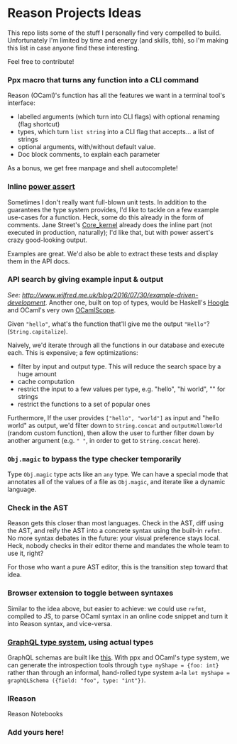 # Reason Projects Ideas

This repo lists some of the stuff I personally find very compelled to build. Unfortunately I'm limited by time and energy (and skills, tbh), so I'm making this list in case anyone find these interesting.

Feel free to contribute!

### Ppx macro that turns any function into a CLI command
Reason (OCaml)'s function has all the features we want in a terminal tool's interface:
- labelled arguments (which turn into CLI flags) with optional renaming (flag shortcut)
- types, which turn `list string` into a CLI flag that accepts... a list of strings
- optional arguments, with/without default value.
- Doc block comments, to explain each parameter

As a bonus, we get free manpage and shell autocomplete!

### Inline [power assert](https://github.com/power-assert-js/power-assert)
Sometimes I don't really want full-blown unit tests. In addition to the guarantees the type system provides, I'd like to tackle on a few example use-cases for a function. Heck, some do this already in the form of comments. Jane Street's [Core_kernel](https://github.com/janestreet/core_kernel/blob/master/src/core_array.ml#L302) already does the inline part (not executed in production, naturally); I'd like that, but with power assert's crazy good-looking output.

Examples are great. We'd also be able to extract these tests and display them in the API docs.

### API search by giving example input & output
*See: http://www.wilfred.me.uk/blog/2016/07/30/example-driven-development*. Another one, built on top of types, would be Haskell's [Hoogle](https://www.haskell.org/hoogle/) and OCaml's very own [OCamlScope](https://github.com/camlspotter/ocamloscope).

Given `"hello"`, what's the function that'll give me the output `"Hello"`? (`String.capitalize`).

Naively, we'd iterate through all the functions in our database and execute each. This is expensive; a few optimizations:
- filter by input and output type. This will reduce the search space by a huge amount
- cache computation
- restrict the input to a few values per type, e.g. "hello", "hi world", "" for strings
- restrict the functions to a set of popular ones

Furthermore, If the user provides `["hello", "world"]` as input and "hello world" as output, we'd filter down to `String.concat` and `outputHelloWorld` (random custom function), then allow the user to further filter down by another argument (e.g. `" "`, in order to get to `String.concat` here).

### `Obj.magic` to bypass the type checker temporarily
Type `Obj.magic` type acts like an `any` type. We can have a special mode that annotates all of the values of a file as `Obj.magic`, and iterate like a dynamic language.

### Check in the AST
Reason gets this closer than most languages. Check in the AST, diff using the AST, and reify the AST into a concrete syntax using the built-in `refmt`. No more syntax debates in the future: your visual preference stays local. Heck, nobody checks in their editor theme and mandates the whole team to use it, right?

For those who want a pure AST editor, this is the transition step toward that idea.

### Browser extension to toggle between syntaxes
Similar to the idea above, but easier to achieve: we could use `refmt`, compiled to JS, to parse OCaml syntax in an online code snippet and turn it into Reason syntax, and vice-versa.

### [GraphQL type system](http://graphql.org/docs/typesystem/), using actual types
GraphQL schemas are built like [this](http://graphql.org/blog/#building-the-graphql-schema). With ppx and OCaml's type system, we can generate the introspection tools through `type myShape = {foo: int}` rather than through an informal, hand-rolled type system a-la `let myShape = graphQLSchema ({field: "foo", type: "int"})`.

### IReason

Reason Notebooks


### Add yours here!
